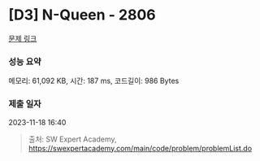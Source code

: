 # [D3] N-Queen - 2806 

[문제 링크](https://swexpertacademy.com/main/code/problem/problemDetail.do?contestProbId=AV7GKs06AU0DFAXB) 

### 성능 요약

메모리: 61,092 KB, 시간: 187 ms, 코드길이: 986 Bytes

### 제출 일자

2023-11-18 16:40



> 출처: SW Expert Academy, https://swexpertacademy.com/main/code/problem/problemList.do